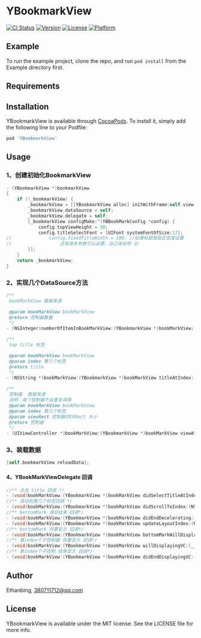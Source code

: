 # YBookmarkView

[![CI Status](https://img.shields.io/travis/380711712@qq.com/YBookmarkView.svg?style=flat)](https://travis-ci.org/380711712@qq.com/YBookmarkView)
[![Version](https://img.shields.io/cocoapods/v/YBookmarkView.svg?style=flat)](https://cocoapods.org/pods/YBookmarkView)
[![License](https://img.shields.io/cocoapods/l/YBookmarkView.svg?style=flat)](https://cocoapods.org/pods/YBookmarkView)
[![Platform](https://img.shields.io/cocoapods/p/YBookmarkView.svg?style=flat)](https://cocoapods.org/pods/YBookmarkView)

## Example

To run the example project, clone the repo, and run `pod install` from the Example directory first.

## Requirements

## Installation

YBookmarkView is available through [CocoaPods](https://cocoapods.org). To install
it, simply add the following line to your Podfile:

```ruby
pod 'YBookmarkView'
```

## Usage

### 1、创建初始化BookmarkView

```objective-c
- (YBookmarkView *)bookmarkView
{
    if (!_bookmarkView) {
        _bookmarkView = [[YBookmarkView alloc] initWithFrame:self.view.frame];
        _bookmarkView.dataSource = self;
        _bookmarkView.delegate = self;
        [_bookmarkView configMake:^(YBBookMarkConfig *config) {
            config.topViewHeight = 50;
            config.titleSelectFont = [UIFont systemFontOfSize:17];
//          	config.fixedTitleWidth = 100; //如果标题是固定宽度设置
//					还有很多参数可以设置，自己体会吧 😊
        }];
    }
    return _bookmarkView;
}
```

### 2、实现几个DataSource方法

```objective-c
/**
 bookMarkView 数据来源

 @param bookMarkView bookMarkView
 @return 控制器数量
 */
- (NSInteger)numberOfItemInBookMarkView:(YBookmarkView *)bookMarkView;

/**
 top title 标签

 @param bookMarkView bookMarkView
 @param index 第几个标签
 @return title
 */
- (NSString *)bookMarkView:(YBookmarkView *)bookMarkView titleAtIndex:(NSInteger)index;

/**
 控制器  数据来源
 说明：每个控制器不会重复调用
 @param bookMarkView bookMarkView
 @param index 第几个标签
 @param viewRect 控制器的CGRect 大小
 @return 控制器
 */
- (UIViewController *)bookMarkView:(YBookmarkView *)bookMarkView viewAtIndex:(NSInteger)index viewRect:(CGRect)viewRect;
```

### 3、装载数据

```objective-c
[self.bookmarkView reloadData];
```



#### 4、YBookMarkViewDelegate 回调

```objective-c
//** 点击 title 回调 */
- (void)bookMarkView:(YBookmarkView *)bookMarkView didSelectTitleAtIndex:(NSInteger)index;
//** 滚动到第几个标签回调 */
- (void)bookMarkView:(YBookmarkView *)bookMarkView didScrollToIndex:(NSInteger)index;
//** bottomMark 滑动结束 回调*/
- (void)bookMarkView:(YBookmarkView *)bookMarkView didEndDecelerating:(NSInteger)index;
- (void)bookMarkView:(YBookmarkView *)bookMarkView updateLayoutIndex:(NSInteger)index viewController:(UIViewController *)vc;
//** bottomMark 将要显示 回调*/
- (void)bookMarkView:(YBookmarkView *)bookMarkView bottomMarkWillDisplayCell:(UICollectionViewCell *)cell atIndex:(NSInteger)index;
//** 第index个子控制器 将要显示 回调*/
- (void)bookMarkView:(YBookmarkView *)bookMarkView willDisplayingVC:(__kindof UIViewController *)vc index:(NSInteger)index;
//** 第index个子控制 结束显示 回调*/
- (void)bookMarkView:(YBookmarkView *)bookMarkView didEndDisplayingVC:(__kindof UIViewController *)vc index:(NSInteger)index;
```

## Author

Ethanbing, 380711712@qq.com

## License

YBookmarkView is available under the MIT license. See the LICENSE file for more info.
